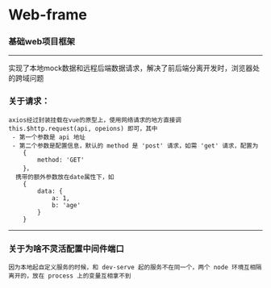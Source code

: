 # Web-frame

### 基础web项目框架
-----------
实现了本地mock数据和远程后端数据请求，解决了前后端分离开发时，浏览器处的跨域问题


### 关于请求：
```
axios经过封装挂载在vue的原型上，使用网络请求的地方直接调 this.$http.request(api, opeions) 即可，其中
 - 第一个参数是 api 地址
 - 第二个参数是配置信息，默认的 method 是 'post' 请求，如需 'get' 请求，配置为 
    {
        method: 'GET'
    }，
  携带的额外参数放在date属性下，如
    {
        data: {
            a: 1,
            b: 'age'
        }
    }
```
--------

### 关于为啥不灵活配置中间件端口
```
因为本地起自定义服务的时候，和 dev-serve 起的服务不在同一个，两个 node 环境互相隔离开的，放在 process 上的变量互相拿不到
```
